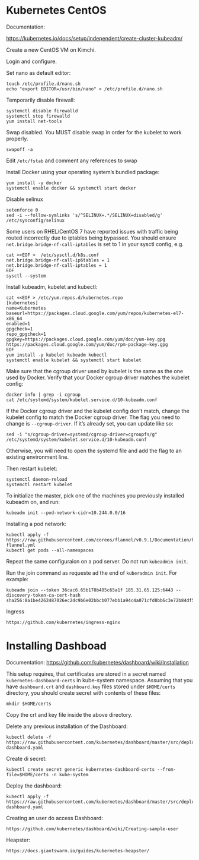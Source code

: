 # Kubernetes CentOS

Documentation:  

https://kubernetes.io/docs/setup/independent/create-cluster-kubeadm/

Create a new CentOS VM on Kimchi.

Login and configure.

Set nano as default editor:

    touch /etc/profile.d/nano.sh
    echo "export EDITOR=/usr/bin/nano" > /etc/profile.d/nano.sh

Temporarily disable firewall:

    systemctl disable firewalld
    systemctl stop firewalld
    yum install net-tools

Swap disabled. You MUST disable swap in order for the kubelet to work properly.

    swapoff -a

Edit `/etc/fstab` and comment any references to swap

Install Docker using your operating system’s bundled package:

    yum install -y docker
    systemctl enable docker && systemctl start docker

Disable selinux

    setenforce 0
    sed -i --follow-symlinks 's/^SELINUX=.*/SELINUX=disabled/g' /etc/sysconfig/selinux
    
Some users on RHEL/CentOS 7 have reported issues with traffic being routed incorrectly due to iptables being bypassed. You should ensure `net.bridge.bridge-nf-call-iptables` is set to 1 in your sysctl config, e.g.

    cat <<EOF >  /etc/sysctl.d/k8s.conf
    net.bridge.bridge-nf-call-ip6tables = 1
    net.bridge.bridge-nf-call-iptables = 1
    EOF
    sysctl --system

Install kubeadm, kubelet and kubectl:

    cat <<EOF > /etc/yum.repos.d/kubernetes.repo
    [kubernetes]
    name=Kubernetes
    baseurl=https://packages.cloud.google.com/yum/repos/kubernetes-el7-x86_64
    enabled=1
    gpgcheck=1
    repo_gpgcheck=1
    gpgkey=https://packages.cloud.google.com/yum/doc/yum-key.gpg https://packages.cloud.google.com/yum/doc/rpm-package-key.gpg
    EOF
    yum install -y kubelet kubeadm kubectl
    systemctl enable kubelet && systemctl start kubelet

Make sure that the cgroup driver used by kubelet is the same as the one used by Docker. Verify that your Docker cgroup driver matches the kubelet config:

    docker info | grep -i cgroup
    cat /etc/systemd/system/kubelet.service.d/10-kubeadm.conf

If the Docker cgroup driver and the kubelet config don’t match, change the kubelet config to match the Docker cgroup driver. The flag you need to change is `--cgroup-driver`. If it’s already set, you can update like so:

    sed -i "s/cgroup-driver=systemd/cgroup-driver=cgroupfs/g" /etc/systemd/system/kubelet.service.d/10-kubeadm.conf

Otherwise, you will need to open the systemd file and add the flag to an existing environment line.

Then restart kubelet:

    systemctl daemon-reload
    systemctl restart kubelet

To initialize the master, pick one of the machines you previously installed kubeadm on, and run:

    kubeadm init --pod-network-cidr=10.244.0.0/16

Installing a pod network:

    kubectl apply -f https://raw.githubusercontent.com/coreos/flannel/v0.9.1/Documentation/kube-flannel.yml
    kubectl get pods --all-namespaces

Repeat the same configuraion on a pod server. Do not run `kubeadmin init`.

Run the join command as requeste ad the end of `kuberadmin init`. For example:

    kubeadm join --token 36cac6.65b178b405c65a1f 185.31.65.125:6443 --discovery-token-ca-cert-hash sha256:8a1be4262487026ec2dc9b6e02bbcb077ebb1a94c4a071cfd8bb6c3e72b84df5

Ingress

    https://github.com/kubernetes/ingress-nginx

# Installing Dashboad

Documentation: https://github.com/kubernetes/dashboard/wiki/Installation

This setup requires, that certificates are stored in a secret named `kubernetes-dashboard-certs` in kube-system namespace. Assuming that you have `dashboard.crt` and `dashboard.key` files stored under `$HOME/certs` directory, you should create secret with contents of these files:

    mkdir $HOME/certs

Copy the crt and key file inside the above directory.

Delete any previous installation of the Dashboard:

    kubectl delete -f https://raw.githubusercontent.com/kubernetes/dashboard/master/src/deploy/recommended/kubernetes-dashboard.yaml

Create di secret:

    kubectl create secret generic kubernetes-dashboard-certs --from-file=$HOME/certs -n kube-system

Deploy the dashboard:

    kubectl apply -f https://raw.githubusercontent.com/kubernetes/dashboard/master/src/deploy/recommended/kubernetes-dashboard.yaml

Creating an user do access Dashboard:

    https://github.com/kubernetes/dashboard/wiki/Creating-sample-user

Heapster:

    https://docs.giantswarm.io/guides/kubernetes-heapster/